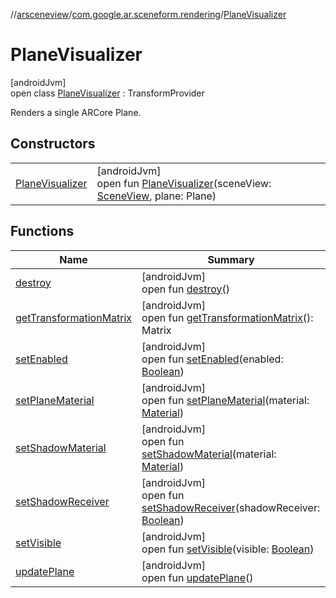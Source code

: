 //[arsceneview](../../../index.md)/[com.google.ar.sceneform.rendering](../index.md)/[PlaneVisualizer](index.md)

# PlaneVisualizer

[androidJvm]\
open class [PlaneVisualizer](index.md) : TransformProvider

Renders a single ARCore Plane.

## Constructors

| | |
|---|---|
| [PlaneVisualizer](-plane-visualizer.md) | [androidJvm]<br>open fun [PlaneVisualizer](-plane-visualizer.md)(sceneView: [SceneView](../../../../sceneview/sceneview/io.github.sceneview/-scene-view/index.md), plane: Plane) |

## Functions

| Name | Summary |
|---|---|
| [destroy](destroy.md) | [androidJvm]<br>open fun [destroy](destroy.md)() |
| [getTransformationMatrix](get-transformation-matrix.md) | [androidJvm]<br>open fun [getTransformationMatrix](get-transformation-matrix.md)(): Matrix |
| [setEnabled](set-enabled.md) | [androidJvm]<br>open fun [setEnabled](set-enabled.md)(enabled: [Boolean](https://kotlinlang.org/api/latest/jvm/stdlib/kotlin/-boolean/index.html)) |
| [setPlaneMaterial](set-plane-material.md) | [androidJvm]<br>open fun [setPlaneMaterial](set-plane-material.md)(material: [Material](../../../../arsceneview/com.google.ar.sceneform.rendering/-material/index.md)) |
| [setShadowMaterial](set-shadow-material.md) | [androidJvm]<br>open fun [setShadowMaterial](set-shadow-material.md)(material: [Material](../../../../arsceneview/com.google.ar.sceneform.rendering/-material/index.md)) |
| [setShadowReceiver](set-shadow-receiver.md) | [androidJvm]<br>open fun [setShadowReceiver](set-shadow-receiver.md)(shadowReceiver: [Boolean](https://kotlinlang.org/api/latest/jvm/stdlib/kotlin/-boolean/index.html)) |
| [setVisible](set-visible.md) | [androidJvm]<br>open fun [setVisible](set-visible.md)(visible: [Boolean](https://kotlinlang.org/api/latest/jvm/stdlib/kotlin/-boolean/index.html)) |
| [updatePlane](update-plane.md) | [androidJvm]<br>open fun [updatePlane](update-plane.md)() |
